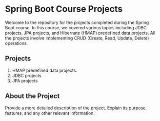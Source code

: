 # Spring Boot Course Projects

Welcome to the repository for the projects completed during the Spring Boot course. In this course, we covered various topics including JDBC projects, JPA projects, and Hibernate (HMAP) predefined data projects. All the projects involve implementing CRUD (Create, Read, Update, Delete) operations.

## Projects

1. HMAP predefined data projects.
2. JDBC projects
3. JPA projects

## About the Project

Provide a more detailed description of the project. Explain its purpose, features, and any other relevant information.
